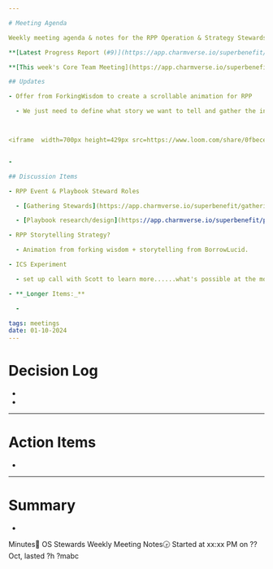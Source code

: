 ```yaml
---

# Meeting Agenda

Weekly meeting agenda & notes for the RPP Operation & Strategy Stewards team.

**[Latest Progress Report (#9)](https://app.charmverse.io/superbenefit/o-s-progress-report-week-9-6720894904475463)**

**[This week's Core Team Meeting](https://app.charmverse.io/superbenefit/rpp-weekly-core-team-meeting-03-11-24-9583890343022747) |** [Last week's core team meeting](https://app.charmverse.io/superbenefit/rpp-weekly-core-team-meeting-26-9-24-9417735142294259)

## Updates

- Offer from ForkingWisdom to create a scrollable animation for RPP

  - We just need to define what story we want to tell and gather the info together for him



<iframe  width=700px height=429px src=https://www.loom.com/share/0fbeced84f9747268282d773ae359eb3?sid=b3d28fa5-c7f7-46f4-b6ff-84221a9980d6 ></iframe>


- 

## Discussion Items

- RPP Event & Playbook Steward Roles

  - [Gathering Stewards](https://app.charmverse.io/superbenefit/gatherings-steward-rolecrafting-41129673381912246)

  - [Playbook research/design](https://app.charmverse.io/superbenefit/playbook-research-design-tasks-rpp-593234277277878) - discuss at CT: maybe resource someone to help with this

- RPP Storytelling Strategy?

  - Animation from forking wisdom + storytelling from BorrowLucid.

- ICS Experiment

  - set up call with Scott to learn more......what's possible at the moment, what's not

- **_Longer Items:_**

  - 

tags: meetings
date: 01-10-2024
---
```


# Decision Log

- 

- 

---

# Action Items

- 

---

# Summary

- 

Minutes📝 OS Stewards Weekly Meeting Notes🕞 Started at xx:xx PM on ?? Oct, lasted ?h ?mabc
